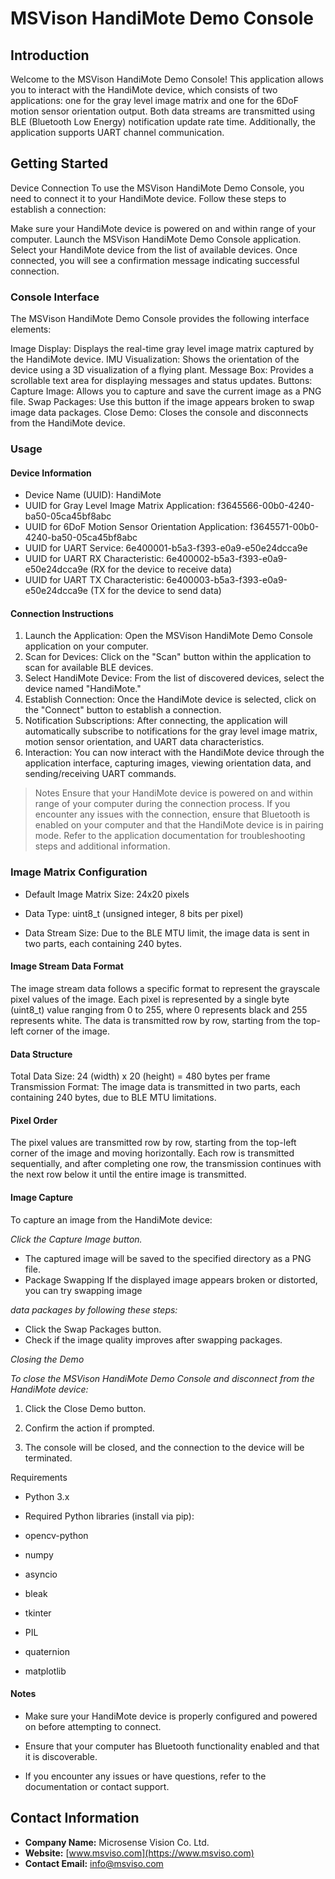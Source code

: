 # MSVison HandiMote Demo Console
## Introduction
Welcome to the MSVison HandiMote Demo Console! This application allows you to interact with the HandiMote device, which consists of two applications: one for the gray level image matrix and one for the 6DoF motion sensor orientation output. Both data streams are transmitted using BLE (Bluetooth Low Energy) notification update rate time. Additionally, the application supports UART channel communication.

## Getting Started
Device Connection
To use the MSVison HandiMote Demo Console, you need to connect it to your HandiMote device. Follow these steps to establish a connection:

Make sure your HandiMote device is powered on and within range of your computer.
Launch the MSVison HandiMote Demo Console application.
Select your HandiMote device from the list of available devices.
Once connected, you will see a confirmation message indicating successful connection.
### Console Interface
The MSVison HandiMote Demo Console provides the following interface elements:

Image Display: Displays the real-time gray level image matrix captured by the HandiMote device.
IMU Visualization: Shows the orientation of the device using a 3D visualization of a flying plant.
Message Box: Provides a scrollable text area for displaying messages and status updates.
Buttons:
Capture Image: Allows you to capture and save the current image as a PNG file.
Swap Packages: Use this button if the image appears broken to swap image data packages.
Close Demo: Closes the console and disconnects from the HandiMote device.
### Usage

#### Device Information
* Device Name (UUID): HandiMote
* UUID for Gray Level Image Matrix Application: f3645566-00b0-4240-ba50-05ca45bf8abc
* UUID for 6DoF Motion Sensor Orientation Application: f3645571-00b0-4240-ba50-05ca45bf8abc
* UUID for UART Service: 6e400001-b5a3-f393-e0a9-e50e24dcca9e
* UUID for UART RX Characteristic: 6e400002-b5a3-f393-e0a9-e50e24dcca9e (RX for the device to receive data)
* UUID for UART TX Characteristic: 6e400003-b5a3-f393-e0a9-e50e24dcca9e (TX for the device to send data)

#### Connection Instructions
1. Launch the Application: Open the MSVison HandiMote Demo Console application on your computer.
2. Scan for Devices: Click on the "Scan" button within the application to scan for available BLE devices.
3. Select HandiMote Device: From the list of discovered devices, select the device named "HandiMote."
4. Establish Connection: Once the HandiMote device is selected, click on the "Connect" button to establish a connection.
5. Notification Subscriptions: After connecting, the application will automatically subscribe to notifications for the gray level image matrix, motion sensor orientation, and UART data characteristics.
6. Interaction: You can now interact with the HandiMote device through the application interface, capturing images, viewing orientation data, and sending/receiving UART commands.
   
> Notes
Ensure that your HandiMote device is powered on and within range of your computer during the connection process.
If you encounter any issues with the connection, ensure that Bluetooth is enabled on your computer and that the HandiMote device is in pairing mode.
Refer to the application documentation for troubleshooting steps and additional information.


### Image Matrix Configuration

* Default Image Matrix Size: 24x20 pixels

* Data Type: uint8_t (unsigned integer, 8 bits per pixel)

* Data Stream Size: Due to the BLE MTU limit, the image data is sent in two parts, each containing 240 bytes.

#### Image Stream Data Format
The image stream data follows a specific format to represent the grayscale pixel values of the image. Each pixel is represented by a single byte (uint8_t) value ranging from 0 to 255, where 0 represents black and 255 represents white. The data is transmitted row by row, starting from the top-left corner of the image.


#### Data Structure
Total Data Size: 24 (width) x 20 (height) = 480 bytes per frame
Transmission Format: The image data is transmitted in two parts, each containing 240 bytes, due to BLE MTU limitations.

#### Pixel Order
The pixel values are transmitted row by row, starting from the top-left corner of the image and moving horizontally. Each row is transmitted sequentially, and after completing one row, the transmission continues with the next row below it until the entire image is transmitted.

#### Image Capture
To capture an image from the HandiMote device:

*Click the Capture Image button.*
* The captured image will be saved to the specified directory as a PNG file.
* Package Swapping
If the displayed image appears broken or distorted, you can try swapping image 

*data packages by following these steps:*

* Click the Swap Packages button.
* Check if the image quality improves after swapping packages.

*Closing the Demo*

*To close the MSVison HandiMote Demo Console and disconnect from the HandiMote device:*

1. Click the Close Demo button.

2. Confirm the action if prompted.

3. The console will be closed, and the connection to the device will be terminated.

Requirements

* Python 3.x

* Required Python libraries (install via pip):

* opencv-python

* numpy

* asyncio
  
* bleak
* tkinter
* PIL
* quaternion
* matplotlib

#### Notes
* Make sure your HandiMote device is properly configured and powered on before attempting to connect.
  
* Ensure that your computer has Bluetooth functionality enabled and that it is discoverable.
* If you encounter any issues or have questions, refer to the documentation or contact support.

## Contact Information

- **Company Name:** Microsense Vision Co. Ltd.
- **Website:** [www.msviso.com](https://www.msviso.com)
- **Contact Email:** [info@msviso.com](mailto:info@msviso.com)
